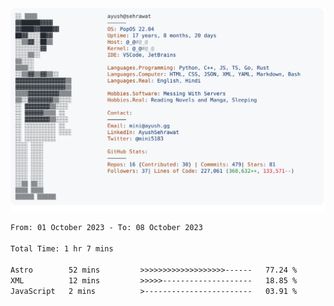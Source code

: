<a href="https://github.com/AyushSehrawat/AyushSehrawat">
  <picture>
    <source media="(prefers-color-scheme: dark)" srcset="https://raw.githubusercontent.com/AyushSehrawat/AyushSehrawat/main/dark_mode.svg">
    <img alt="Andrew Grant's GitHub Profile README" src="https://raw.githubusercontent.com/AyushSehrawat/AyushSehrawat/main/light_mode.svg">
  </picture>
</a>

<!--START_SECTION:waka-->

```txt
From: 01 October 2023 - To: 08 October 2023

Total Time: 1 hr 7 mins

Astro        52 mins         >>>>>>>>>>>>>>>>>>>------   77.24 %
XML          12 mins         >>>>>--------------------   18.85 %
JavaScript   2 mins          >------------------------   03.91 %
```

<!--END_SECTION:waka-->
